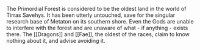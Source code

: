 The Primordial Forest is considered to be the oldest land in the world of Tirras Savehys. It has been utterly untouched, save for the singular research base of Metaton on its southern shore. Even the Gods are unable to interfere with the forest and are unaware of what - if anything - exists there. The [[Dragons]] and [[Fae]], the oldest of the races, claim to know nothing about it, and advise avoiding it.

